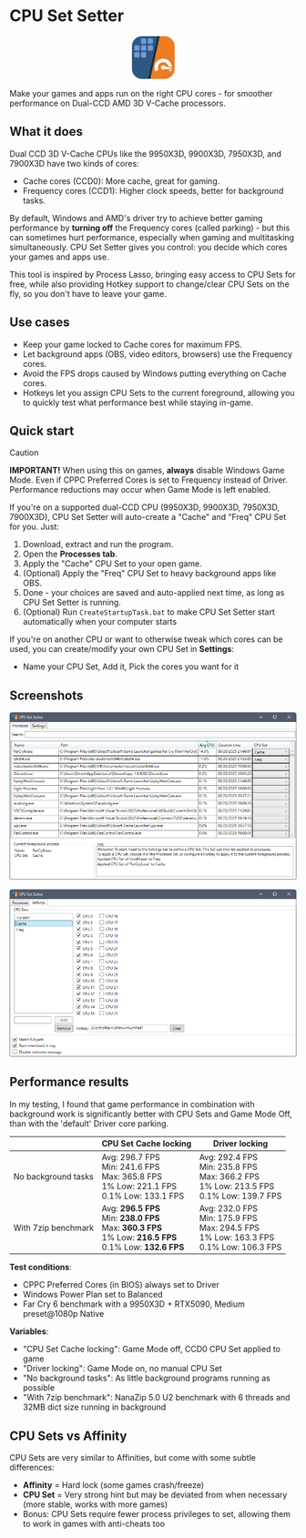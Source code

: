 # CPU Set Setter

<p align=center>
    <img height="75" src="Images/Logo.png">
</p>

Make your games and apps run on the right CPU cores - for smoother performance on Dual-CCD AMD 3D V-Cache processors.

## What it does
Dual CCD 3D V-Cache CPUs like the 9950X3D, 9900X3D, 7950X3D, and 7900X3D have two kinds of cores:
- Cache cores (CCD0): More cache, great for gaming.
- Frequency cores (CCD1): Higher clock speeds, better for background tasks.

By default, Windows and AMD's driver try to achieve better gaming performance by **turning off** the Frequency cores (called parking) - but this can sometimes hurt performance, especially when gaming and multitasking simultaneously. CPU Set Setter gives you control: you decide which cores your games and apps use.

This tool is inspired by Process Lasso, bringing easy access to CPU Sets for free, while also providing Hotkey support to change/clear CPU Sets on the fly, so you don't have to leave your game.

## Use cases
- Keep your game locked to Cache cores for maximum FPS.
- Let background apps (OBS, video editors, browsers) use the Frequency cores.
- Avoid the FPS drops caused by Windows putting everything on Cache cores.
- Hotkeys let you assign CPU Sets to the current foreground, allowing you to quickly test what performance best while staying in-game.

## Quick start
> [!CAUTION]
> **IMPORTANT!** When using this on games, **always** disable Windows Game Mode. Even if CPPC Preferred Cores is set to Frequency instead of Driver. Performance reductions may occur when Game Mode is left enabled.

If you're on a supported dual-CCD CPU (9950X3D, 9900X3D, 7950X3D, 7900X3D), CPU Set Setter will auto-create a "Cache" and "Freq" CPU Set for you. Just:
1. Download, extract and run the program.
2. Open the **Processes tab**.
3. Apply the "Cache" CPU Set to your open game.
4. (Optional) Apply the "Freq" CPU Set to heavy background apps like OBS.
5. Done - your choices are saved and auto-applied next time, as long as CPU Set Setter is running.
6. (Optional) Run `CreateStartupTask.bat` to make CPU Set Setter start automatically when your computer starts

If you're on another CPU or want to otherwise tweak which cores can be used, you can create/modify your own CPU Set in **Settings**:
- Name your CPU Set, Add it, Pick the cores you want for it

## Screenshots
![](Images/ProcessesTab.png)

![](Images/SettingsTab.png)

## Performance results
In my testing, I found that game performance in combination with background work is significantly better with CPU Sets and Game Mode Off, than with the 'default' Driver core parking.

|                     | CPU Set Cache locking                                                                          | Driver locking                                                                                                                                                   |
|---------------------|------------------------------------------------------------------------------------------------|------------------------------------------------------------------------------------------------------------------------------------------------------------------|
| No background tasks | Avg: 296.7 FPS<br>Min: 241.6 FPS<br>Max: 365.8 FPS<br>1% Low: 221.1 FPS<br>0.1% Low: 133.1 FPS | Avg: 292.4 FPS<br>Min: 235.8 FPS<br>Max: 366.2 FPS<br>1% Low: 213.5 FPS<br>0.1% Low: 139.7 FPS |
| With 7zip benchmark | Avg: **296.5 FPS**<br>Min: **238.0 FPS**<br>Max: **360.3 FPS**<br>1% Low: **216.5 FPS**<br>0.1% Low: **132.6 FPS** | Avg: 232.0 FPS<br>Min: 175.9 FPS<br>Max: 294.5 FPS<br>1% Low: 163.3 FPS<br>0.1% Low: 106.3 FPS |

**Test conditions**:
- CPPC Preferred Cores (in BIOS) always set to Driver
- Windows Power Plan set to Balanced
- Far Cry 6 benchmark with a 9950X3D + RTX5090, Medium preset@1080p Native

**Variables**:
- "CPU Set Cache locking": Game Mode off, CCD0 CPU Set applied to game
- "Driver locking": Game Mode on, no manual CPU Set
- "No background tasks": As little background programs running as possible
- "With 7zip benchmark": NanaZip 5.0 U2 benchmark with 6 threads and 32MB dict size running in background


## CPU Sets vs Affinity
CPU Sets are very similar to Affinities, but come with some subtle differences:
- **Affinity** = Hard lock (some games crash/freeze)
- **CPU Set** = Very strong hint but may be deviated from when necessary (more stable, works with more games)
- Bonus: CPU Sets require fewer process privileges to set, allowing them to work in games with anti-cheats too
